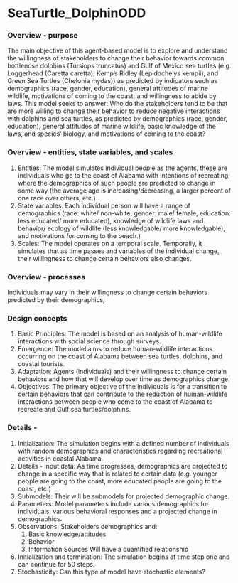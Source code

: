 # SeaTurtle_DolphinODD
### Overview - purpose
The main objective of this agent-based model is to explore and understand the willingness of stakeholders to change their behavior towards common bottlenose dolphins (Tursiops truncatus) and Gulf of Mexico sea turtles (e.g. Loggerhead (Caretta caretta), Kemp’s Ridley (Lepidochelys kempii), and Green Sea Turtles (Chelonia mydas)) as predicted by indicators such as demographics (race, gender, education), general attitudes of marine wildlife, motivations of coming to the coast, and willingness to abide by laws.
This model seeks to answer:
Who do the stakeholders tend to be that are more willing to change their behavior to reduce negative interactions with dolphins and sea turtles, as predicted by demographics (race, gender, education), general attitudes of marine wildlife, basic knowledge of the laws, and species’ biology, and motivations of coming to the coast?

### Overview - entities, state variables, and scales
1. Entities: The model simulates individual people as the agents, these are individuals who go to the coast of Alabama with intentions of recreating, where the demographics of such people are predicted to change in some way (the average age is increasing/decreasing, a larger percent of one race over others, etc.). 
2. State variables: Each individual person will have a range of demographics (race: white/ non-white, gender: male/ female, education: less educated/ more educated), knowledge of wildlife laws and behavior/ ecology of wildlife (less knowledgable/ more knowledgable), and motivations for coming to the beach.) 
3. Scales: The model operates on a temporal scale. Temporally, it simulates that as time passes and variables of the individual change, their willingness to change certain behaviors also changes.
### Overview - processes
Individuals may vary in their willingness to change certain behaviors predicted by their demographics, 
### Design concepts
1. Basic Principles: The model is based on an analysis of human-wildlife interactions with social science through surveys.
2. Emergence: The model aims to reduce human-wildlife interactions occurring on the coast of Alabama between sea turtles, dolphins, and coastal tourists.
3. Adaptation: Agents (individuals) and their willingness to change certain behaviors and how that will develop over time as demographics change.
4. Objectives: The primary objective of the individuals is for a transition to certain behaviors that can contribute to the reduction of human-wildlife interactions between people who come to the coast of Alabama to recreate and Gulf sea turtles/dolphins.
### Details - 
1. Initialization: The simulation begins with a defined number of individuals with random demographics and characteristics regarding recreational activities in coastal Alabama. 
2. Details - input data: As time progresses, demographics are projected to change in a specific way that is related to certain data (e.g. younger people are going to the coast, more educated people are going to the coast, etc.)
3. Submodels: Their will be submodels for projected demographic change.
4. Parameters: Model parameters include various demographics for individuals, various behavioral responses and a projected change in demographics.
5. Observations: Stakeholders demographics and: 
    1. Basic knowledge/attitudes
    2. Behavior
    3. Information Sources
Will have a quantified relationship
6. Initialization and termination: The simulation begins at time step one and can continue for 50 steps.
7. Stochasticity: Can this type of model have stochastic elements?
